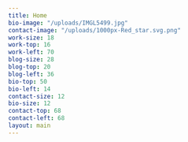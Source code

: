 ```yaml
---
title: Home
bio-image: "/uploads/IMGL5499.jpg"
contact-image: "/uploads/1000px-Red_star.svg.png"
work-size: 18
work-top: 16
work-left: 70
blog-size: 28
blog-top: 20
blog-left: 36
bio-top: 50
bio-left: 14
contact-size: 12
bio-size: 12
contact-top: 68
contact-left: 68
layout: main
---
```


